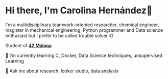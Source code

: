 <h1> Hi there, I'm Carolina Hernández👋 </h1>

I'm a multidisciplinary teamwork-oriented researcher, chemical engineer, magister in mechanical engineering, Python programmer and Data science enthusiast but I prefer to be called trouble solver :D

Student of [**42 Málaga**](https://www.42malaga.com/es/)

🌱 I’m currently learning C, Docker, Data Science techniques, unsupervised Learning

💬 Ask me about research, looker studio, data analysis
<!--
**lacar0la/lacar0la** is a ✨ _special_ ✨ repository because its `README.md` (this file) appears on your GitHub profile.

Here are some ideas to get you started:

- 🔭 I’m currently working on ...
- 🌱 I’m currently learning ...
- 👯 I’m looking to collaborate on ...
- 🤔 I’m looking for help with ...
- 💬 Ask me about ...
- 📫 How to reach me: ...
- 😄 Pronouns: ...
- ⚡ Fun fact: ...
-->
